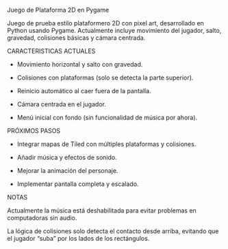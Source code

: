 Juego de Plataforma 2D en Pygame

Juego de prueba estilo plataformero 2D con pixel art, desarrollado en Python usando Pygame.
Actualmente incluye movimiento del jugador, salto, gravedad, colisiones básicas y cámara centrada.

CARACTERISTICAS ACTUALES

- Movimiento horizontal y salto con gravedad.

- Colisiones con plataformas (solo se detecta la parte superior).

- Reinicio automático al caer fuera de la pantalla.

- Cámara centrada en el jugador.

- Menú inicial con fondo (sin funcionalidad de música por ahora).

PRÓXIMOS PASOS

- Integrar mapas de Tiled con múltiples plataformas y colisiones.

- Añadir música y efectos de sonido.

- Mejorar la animación del personaje.

- Implementar pantalla completa y escalado.

NOTAS

Actualmente la música está deshabilitada para evitar problemas en computadoras sin audio.

La lógica de colisiones solo detecta el contacto desde arriba, evitando que el jugador “suba” por los lados de los rectángulos.

